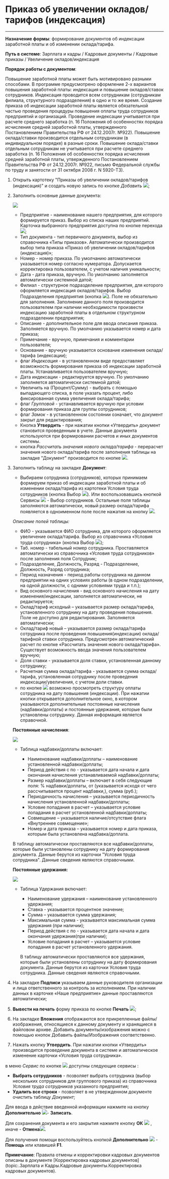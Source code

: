 ﻿#  Приказ об увеличении окладов/тарифов (индексация)
_ _ _ _ _ _ _

**Назначение формы**: формирование документов об индексации заработной платы и об изменении оклада/тарифа.

**Путь в системе**: Зарплата и кадры / Кадровые документы / Кадровые приказы / Увеличение окладов/индексация

**Порядок работы с документом**:

Повышение заработной платы может быть мотивировано разными способами. В программе предусмотрено оформление 2-х вариантов повышения заработной платы: индексация и повышение окладов/ставок сотрудников.
Индексация проводится всем сотрудникам (сотрудникам филиала, структурного подразделения) в одно и то же время. Создание приказа об индексации заработной платы является обязательной частью проведения процедуры повышения оплаты труда сотрудников предприятий и организаций.
Проведение индексации учитывается при расчете среднего заработка (п. 16 Положения об особенностях порядка исчисления средней заработной платы, утвержденного Постановлением Правительства РФ от 24.12.2007г. №922).
Повышение оклада/ставки производится отдельным сотрудникам (в индивидуальном порядке) в разные сроки. Повышение оклада/ставки отдельным сотрудникам не учитывается при расчете среднего заработка (п. 16 Положения об особенностях порядка исчисления средней заработной платы,
утвержденного Постановлением Правительства РФ от 24.12.2007г. №922, письмо Федеральной службы по труду и занятости от 31 октября 2008 г. N 5920-ТЗ).

1. Открыть картотеку "Приказы об увеличении окладов/тарифов (индексация)" и создать новую запись по кнопке *Добавить* ![](topic:Com.AddFiles.Btn_Add.png);

2. Заполнить основные данные документа:

    ![](topic:.AddFiles.Screenshot_11913.jpg)

    * Предприятие - наименование нашего предприятия, для которого формируется приказ. Выбор из списка наших предприятий. Карточка выбранного предприятия доступна по кнопке перехода ![](topic:Com.AddFiles.Btn_go.png);
    * Тип документа - тип первичного документа, выбор из справочника «Типы приказов». Автоматически производится выбор типа приказа «Приказ об увеличении окладов/тарифов (индексация)»;
    * Номер - номер приказа. По умолчанию автоматически указывается номер согласно нумератора. Допускается корректировка пользователем, с учетом наличия уникальности;
    * Дата - дата приказа, вручную. По умолчанию заполняется автоматически системной датой;
    * Филиал - структурное подразделение предприятия, для которого оформляется индексация окладов/тарифов. Выбор Подразделения предприятия (кнопка ![](topic:Com.AddFiles.Btn_select.png)). Поле не обязательно для заполнения. Заполнение данного поля производится пользователем при наличии необходимости произвести индексацию заработной платы в отдельном структурном подразделении предприятия;
    * Описание - дополнительное поле для ввода описания приказа. Заполняется вручную. По умолчанию указывается номер и дата приказа;
    * Примечание - вручную, примечания и комментарии пользователя;
    * Основание - вручную указывается основание изменения оклада/тарифа (индексации);
    * флаг *Индексация* - в установленном виде предоставляет возможность формирования приказа об индексации заработной платы. Устанавливается пользователем вручную;
    * Дата индексации -  редактируется вручную. По умолчанию заполняется автоматически системной датой;
    * Увеличить на (Процент/Сумму) - выбрать с помощью выпадающего списка, в поле указать процент, либо фиксированная сумма увеличения оклада/тарифа;
    * флаг *Групповой* - устанавливается вручную при условии формирования приказа для группы сотрудников;
    * флаг *Замок* - в установленном состоянии означает, что документ закрыт для редактирования;
    * Кнопка **Утвердить** - при нажатии кнопки «Утвердить» документ становится проведенным в учете. Данные документа используются при формировании расчетов и иных документов системы.
    * кнопка *Рассчитать значения нового оклада/тарифа* - перерасчет значения нового оклада/тарифа после заполнения таблицы на закладке "Документ" производится по кнопке ![](topic:Com.AddFiles.Btn_Refresh.png).

3. Заполнить таблицу на закладке **Документ**:

    * Выбираем сотрудника (сотрудников), которых принимаем формируем  приказ об индексации заработной платы и об изменении оклада/тарифа из картотеки  Условия труда сотрудников (кнопка Выбор ![](topic:Com.AddFiles.Buttons.Btn_select.png)). Или воспользовавшись кнопкой Сервисы ![](topic:Com.AddFiles.Btn_Services.png) - Выбор сотрудников.
    Остальные поля таблицы заполняются автоматически, новый размер оклада/тарифа  появляется в одноименном поле после нажатия на кнопку ![](topic:Com.AddFiles.Btn_Refresh.png).

    *Описание полей таблицы:*

    * ФИО - указывается ФИО сотрудника, для которого оформляется увеличение оклада/тарифа. Выбор из справочника «Условия труда сотрудника» (кнопка Выбор ![](topic:Com.AddFiles.Btn_select.png));
    * Таб. номер - табельный номер сотрудника. Проставляется автоматически из справочника «Условия труда сотрудников» после заполнения поля Сотрудник;
    * Подразделение, Должность, Разряд - Подразделение, Должность, Разряд сотрудника;
    * Период назначения - период работы сотрудника на данном предприятии на одних условиях работы (в одном подразделении, на одной должности, с одними условиями труда и т.п.);
    * Вид основного начисления - вид основного начисления на дату изменения/индексации, заполняется автоматически, не редактируется;
    * Оклад/тариф исходный – указывается размер оклада/тарифа, установленного сотруднику на дату проведения повышения. Поле не доступно для редактирования. Заполняется автоматически;
    * Оклад/тариф новый – указывается размер оклада/тарифа сотрудника после проведения повышения(индексации) оклада/тарифной ставки сотрудника. Предусмотрен автоматический расчет по кнопке «Рассчитать значения нового оклада/тарифа». Существует возможность ввода значения пользователем вручную;
    * Доля ставки - указывается доля ставки, установленная данному сотруднику;
    * Расчетная сумма оклада/тарифа - указывается сумма оклада/тарифа, установленная сотруднику после проведения индексации/увеличения, с учетом доли ставки.
    * по кнопке ![](topic:Com.AddFiles.Btn_Zamena.png) возможно просмотреть структуру оплаты сотрудника на дату повышения (индексации). При нажатии кнопки открывается дополнительное окно, в котором указываются дополнительные постоянные начисления
    (надбавки/доплаты) и постоянные удержания, которые были установлены сотруднику. Данная информация является справочной.

    **Постоянные начисления**:

    ![](topic:.AddFiles.Screenshot_2771.jpg)

    * Таблица надбавки/доплаты включает:

        * Наименование надбавки/доплаты – наименование установленной надбавки/доплаты;
        * Период действия с по  - указывается дата начала и дата окончания начисления устанавливаемой надбавки/доплаты;
        * Размер надбавки/доплаты – включает в себя следующие поля: % надбавки/доплаты, от (указывается исходя от чего рассчитывается процент надбавки,), сумма (руб.);
        * Периодичность начисления – указывается периодичность начисления установленной надбавки/доплаты;
        * Условие попадания в расчет – указывается условие попадания в расчет установленной надбавки/доплаты;
        * Совмещение – указывается наличие/отсутствие флага «Внутреннее совмещение»;
        * Номер и дата приказа – указывается номер и дата приказа, которым была установлена надбавка/доплата.

    В таблицу автоматически проставляются все надбавки/доплаты, которые были установлены сотруднику на дату формирования документа. Данные берутся из карточки "Условия труда сотрудника". Данные сведения являются справочными.

    **Постоянные удержания:**

    ![](topic:.AddFiles.Screenshot_2772.jpg)

    * Таблица Удержания включает:
        * Наименование удержания – наименование установленного удержания;
        * Ставка - указывается процентное значение;
        * Сумма – указывается сумма удержания;
        * Максимальная сумма - указывается максимальная сумма удержания (при наличии);
        * Период действия с по  - указывается дата начала и дата окончания  удержания(при наличии);
        * Условие попадания в расчет – указывается условие попадания в расчет установленного удержания.

        В таблицу автоматически проставляются все удержания, которые были установлены сотруднику на дату формирования документа. Данные берутся из карточки Условия труда сотрудника. Данные сведения являются справочными.

4. На закладке **Подписи** указываем данные руководителя организации и лица ответственного за контроль за исполнением. При наличии данных в карточке «Наше предприятие» данные проставляются автоматически;

5. **Вывести на печать** форму приказа по кнопке **Печать** ![](topic:Com.AddFiles.Btn_Graf.png);

6. На закладке **Вложения** отображаются все прикрепленные файлы/изображения, относящиеся к данному документу и хранящиеся в файловом архиве. Добавить документы/изображения можно с помощью кнопок Добавить файлы/Изображения соответственно.

7. Нажать кнопку **Утвердить**. При нажатии кнопки «Утвердить» производится проведение документа в системе и автоматическое изменение карточки «Условия труда сотрудника».

в меню *Сервис* по кнопке ![](topic:Com.AddFiles.Buttons.Btn_Services.png) доступны следующие сервисы :

- **Выбрать сотрудников** - позволяет выбрать сотрудника (выбор нескольких сотрудников для группового приказа) из справочника *Условия труда сотрудников* указанного предприятия;
- **Удалить все строки** - позволяет в не утвержденном документе очистить таблицу *Документ*;

Для ввода в действие введенной информации нажмите на кнопку **Дополнительно** ![](topic:Com.AddFiles.Buttons.Btn_OK.png)- **Записать**.

Для сохранения документа и его закрытия нажмите кнопку **ОК** ![](topic:Com.AddFiles.Buttons.Btn_Post.png) , иначе  -  **Отмена**![](topic:Com.AddFiles.Buttons.BtnCloseCancel.png).

Для получения помощи воспользуйтесь кнопкой **Дополнительно** ![](topic:Com.AddFiles.Buttons.Btn_OK.png) - **Помощь** или клавишей **F1**.

**Примечание**: Правила отмены и корректировки кадровых документов описаны в документе [Корректировка кадровых документов](topic:.Зарплата и Кадры.Кадровые документы.Корректировка кадровых документов).
